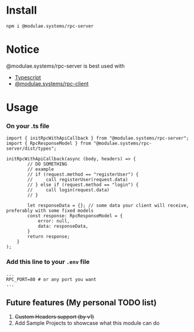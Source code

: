 # Install
```
npm i @modulae.systems/rpc-server
```

# Notice
@modulae.systems/rpc-server is best used with
- [Typescript](https://www.npmjs.com/package/typescript)
- [@modulae.systems/rpc-client](https://www.npmjs.com/package/@modulae.systems/rpc-client)

# Usage
### On your .ts file
```
import { initRpcWithApiCallback } from "@modulae.systems/rpc-server";
import { RpcResponseModel } from "@modulae.systems/rpc-server/dist/types";

initRpcWithApiCallback(async (body, headers) => {
        // DO SOMETHING
        // example
        // if (request.method == "registerUser") {
        //     call registerUser(request.data)
        // } else if (request.method == "login") {
        //     call login(request.data)
        // }

        let responseData = {}; // some data your client will receive, preferably with some fixed models
        const response: RpcResponseModel = {
            error: null,
            data: responseData,
        }
        return response;
    }
);
```

### Add this line to your ```.env``` file
```
...
RPC_PORT=80 # or any port you want
...
```

## Future features (My personal TODO list)
1. ~~Custom Headers support (by v1)~~
2. Add Sample Projects to showcase what this module can do